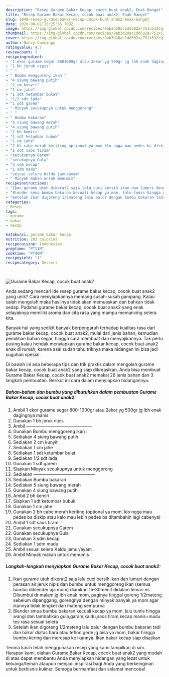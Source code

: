 ```yaml
---
description: "Resep Gurame Bakar Kecap, cocok buat anak2, Enak Banget"
title: "Resep Gurame Bakar Kecap, cocok buat anak2, Enak Banget"
slug: 1048-resep-gurame-bakar-kecap-cocok-buat-anak2-enak-banget
date: 2020-08-01T15:25:56.700Z
image: https://img-global.cpcdn.com/recipes/9ab3d28ac1dd502a/751x532cq70/gurame-bakar-kecap-cocok-buat-anak2-foto-resep-utama.jpg
thumbnail: https://img-global.cpcdn.com/recipes/9ab3d28ac1dd502a/751x532cq70/gurame-bakar-kecap-cocok-buat-anak2-foto-resep-utama.jpg
cover: https://img-global.cpcdn.com/recipes/9ab3d28ac1dd502a/751x532cq70/gurame-bakar-kecap-cocok-buat-anak2-foto-resep-utama.jpg
author: Nancy Cummings
ratingvalue: 4.7
reviewcount: 3
recipeingredient:
- "1 ekor gurame segar 8001000gr atau 2ekor yg 500gr jg lbh enak dagingnya manis"
- "1 bh jeruk nipis"
- " "
- " Bumbu menggoreng ikan "
- "4 siung bawang putih"
- "2 cm kunyit"
- "1 cm jahe"
- "1 sdt ketumbar bulat"
- "1/2 sdt lada"
- "1 sdt garem"
- " Minyak secukupnya untuk menggoreng"
- " "
- " Bumbu bakaran"
- "5 siung bawang merah"
- "4 siung bawang putih"
- "2 bh kemiri"
- "1 sdt ketumbar bubuk"
- "1 cm jahe"
- "2 bh cabe merah keriting optional ya mom klo ngga mau pedes bs diskip atau kalo mau lebih pedes bs ditambahin lagi cabenya"
- "1 sdt saos tiram"
- "secukupnya Garem"
- "secukupnya Gula"
- "3 sdm kecap"
- "1 sdm madu"
- "sesuai selera Kaldu jamurayam"
- " Minyak makan untuk menumis"
recipeinstructions:
- "Ikan gurame utuh dikerat2 saja lalu cuci bersih ikan dan lumuri dengan perasan air jeruk nipis dan bumbu untuk menggoreng ikan (semua bumbu diblender aja mom) diamkan 15-30menit didalam lemari es. Dibumbui dr malam jg lbh enak mom, paginya tinggal goreng 1/2mateng sebelum dipanggang, gorengnya dengan minyak banyak ya mom agar ikannya tidak lengket dan mateng sempurna"
- "Blender smua bumbu bakaran kecuali kecap ya mom, lalu tumis hingga wangi dan tambahkan gula,garam,kaldu,saos tiram,kecap manis+madu tes rasa sesuai selera"
- "Setelah ikan digoreng 1/2mateng lalu balur dengan bumbu bakaran tadi dan bakar diatas bara atau teflon gede jg bisa ya mom, bakar hingga bumbu kering dan meresap ke ikannya. Ikan bakar kecap siap disajikan"
categories:
- Resep
tags:
- gurame
- bakar
- kecap

katakunci: gurame bakar kecap 
nutrition: 283 calories
recipecuisine: Indonesian
preptime: "PT11M"
cooktime: "PT40M"
recipeyield: "1"
recipecategory: Dessert

---
```



![Gurame Bakar Kecap, cocok buat anak2](https://img-global.cpcdn.com/recipes/9ab3d28ac1dd502a/751x532cq70/gurame-bakar-kecap-cocok-buat-anak2-foto-resep-utama.jpg)

Anda sedang mencari ide resep gurame bakar kecap, cocok buat anak2 yang unik? Cara menyiapkannya memang susah-susah gampang. Kalau salah mengolah maka hasilnya tidak akan memuaskan dan bahkan tidak sedap. Padahal gurame bakar kecap, cocok buat anak2 yang enak selayaknya memiliki aroma dan cita rasa yang mampu memancing selera kita.

Banyak hal yang sedikit banyak berpengaruh terhadap kualitas rasa dari gurame bakar kecap, cocok buat anak2, mulai dari jenis bahan, kemudian pemilihan bahan segar, hingga cara membuat dan menyajikannya. Tak perlu pusing kalau hendak menyiapkan gurame bakar kecap, cocok buat anak2 enak di rumah, karena asal sudah tahu triknya maka hidangan ini bisa jadi suguhan spesial.




Di bawah ini ada beberapa tips dan trik praktis dalam mengolah gurame bakar kecap, cocok buat anak2 yang siap dikreasikan. Anda bisa membuat Gurame Bakar Kecap, cocok buat anak2 memakai 26 jenis bahan dan 3 langkah pembuatan. Berikut ini cara dalam menyiapkan hidangannya.

<!--inarticleads1-->

##### Bahan-bahan dan bumbu yang dibutuhkan dalam pembuatan Gurame Bakar Kecap, cocok buat anak2:

1. Ambil 1 ekor gurame segar 800-1000gr atau 2ekor yg 500gr jg lbh enak dagingnya manis
1. Gunakan 1 bh jeruk nipis
1. Ambil  ———————————————
1. Gunakan  Bumbu menggoreng ikan :
1. Sediakan 4 siung bawang putih
1. Sediakan 2 cm kunyit
1. Sediakan 1 cm jahe
1. Sediakan 1 sdt ketumbar bulat
1. Sediakan 1/2 sdt lada
1. Gunakan 1 sdt garem
1. Siapkan  Minyak secukupnya untuk menggoreng
1. Sediakan  ——————————————
1. Sediakan  Bumbu bakaran
1. Sediakan 5 siung bawang merah
1. Gunakan 4 siung bawang putih
1. Ambil 2 bh kemiri
1. Siapkan 1 sdt ketumbar bubuk
1. Gunakan 1 cm jahe
1. Gunakan 2 bh cabe merah keriting (optional ya mom, klo ngga mau pedes bs diskip atau kalo mau lebih pedes bs ditambahin lagi cabenya)
1. Ambil 1 sdt saos tiram
1. Gunakan secukupnya Garem
1. Gunakan secukupnya Gula
1. Gunakan 3 sdm kecap
1. Sediakan 1 sdm madu
1. Ambil sesuai selera Kaldu jamur/ayam
1. Ambil  Minyak makan untuk menumis




<!--inarticleads2-->

##### Langkah-langkah menyiapkan Gurame Bakar Kecap, cocok buat anak2:

1. Ikan gurame utuh dikerat2 saja lalu cuci bersih ikan dan lumuri dengan perasan air jeruk nipis dan bumbu untuk menggoreng ikan (semua bumbu diblender aja mom) diamkan 15-30menit didalam lemari es. Dibumbui dr malam jg lbh enak mom, paginya tinggal goreng 1/2mateng sebelum dipanggang, gorengnya dengan minyak banyak ya mom agar ikannya tidak lengket dan mateng sempurna
1. Blender smua bumbu bakaran kecuali kecap ya mom, lalu tumis hingga wangi dan tambahkan gula,garam,kaldu,saos tiram,kecap manis+madu tes rasa sesuai selera
1. Setelah ikan digoreng 1/2mateng lalu balur dengan bumbu bakaran tadi dan bakar diatas bara atau teflon gede jg bisa ya mom, bakar hingga bumbu kering dan meresap ke ikannya. Ikan bakar kecap siap disajikan




Terima kasih telah menggunakan resep yang kami tampilkan di sini. Harapan kami, olahan Gurame Bakar Kecap, cocok buat anak2 yang mudah di atas dapat membantu Anda menyiapkan hidangan yang lezat untuk keluarga/teman ataupun menjadi inspirasi bagi Anda yang berkeinginan untuk berbisnis kuliner. Semoga bermanfaat dan selamat mencoba!
